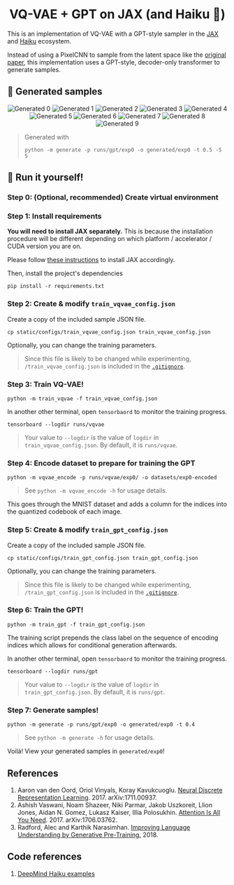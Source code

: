 <div align="center">

# VQ-VAE + GPT on JAX (and Haiku :scroll:)

</div>

This is an implementation of VQ-VAE with a GPT-style sampler 
in the [JAX](https://github.com/google/jax) and 
[Haiku](https://github.com/deepmind/dm-haiku) ecosystem.

Instead of using a PixelCNN to sample from the latent space like the
[original paper](https://arxiv.org/pdf/1711.00937.pdf), this 
implementation uses a GPT-style, decoder-only transformer to generate samples.

## :star2: Generated samples

<div align="center">

![Generated 0][0]
![Generated 1][1]
![Generated 2][2]
![Generated 3][3]
![Generated 4][4]
![Generated 5][5]
![Generated 6][6]
![Generated 7][7]
![Generated 8][8]
![Generated 9][9]

[0]: https://user-images.githubusercontent.com/66584117/189109324-6aa57c6b-67dc-49f5-af66-b95701077838.png
[1]: https://user-images.githubusercontent.com/66584117/189109329-f6bd7549-126b-4d84-90d0-f462e7a46ae8.png
[2]: https://user-images.githubusercontent.com/66584117/189109331-9a578881-7673-4c09-96a0-98eea1cf7933.png
[3]: https://user-images.githubusercontent.com/66584117/189109333-d7c699d0-8516-42dc-bf6b-5c94bb0cd476.png
[4]: https://user-images.githubusercontent.com/66584117/189109335-4c8792a9-ea29-4899-98e1-3669daf4d81d.png
[5]: https://user-images.githubusercontent.com/66584117/189109337-89083c9f-67fc-46f7-81b9-9629290ce7ec.png
[6]: https://user-images.githubusercontent.com/66584117/189109340-a7c95498-a828-46ee-9f54-1584010a3542.png
[7]: https://user-images.githubusercontent.com/66584117/189109344-cda37060-494a-42af-80df-e870bc1c7cfd.png
[8]: https://user-images.githubusercontent.com/66584117/189109346-e45056e7-0879-412f-8ea9-20f2afb5277c.png
[9]: https://user-images.githubusercontent.com/66584117/189109348-d02e6300-f351-4b5b-b8fa-3d03465d99bf.png

</div>

> Generated with 
> ```terminal
> python -m generate -p runs/gpt/exp0 -o generated/exp0 -t 0.5 -S 5

## :nut_and_bolt: Run it yourself!

### Step 0: (Optional, recommended) Create virtual environment


### Step 1: Install requirements

**You will need to install JAX separately.** This is because 
the installation procedure will be different depending on which 
platform / accelerator / CUDA version you are on.

Please follow [these instructions](https://github.com/google/jax#installation) 
to install JAX accordingly.

Then, install the project's dependencies

```terminal
pip install -r requirements.txt
```

### Step 2: Create & modify `train_vqvae_config.json`

Create a copy of the included sample JSON file.

```terminal
cp static/configs/train_vqvae_config.json train_vqvae_config.json
```

Optionally, you can change the training parameters. 

> Since this file is likely to be changed while experimenting, 
> `/train_vqvae_config.json` is included in the [`.gitignore`](.gitignore).

### Step 3: Train VQ-VAE!

```terminal
python -m train_vqvae -f train_vqvae_config.json
```

In another other terminal, open `tensorbaord` to monitor 
the training progress.

```terminal
tensorboard --logdir runs/vqvae
```
> Your value to `--logdir` is the value of `logdir`
> in `train_vqvae_config.json`. By default, it is `runs/vqvae`.

### Step 4: Encode dataset to prepare for training the GPT

```terminal
python -m vqvae_encode -p runs/vqvae/exp0/ -o datasets/exp0-encoded
```
> See `python -m vqvae_encode -h` for usage details.

This goes through the MNIST dataset and adds a column for 
the indices into the quantized codebook of each image.

### Step 5: Create & modify `train_gpt_config.json`

Create a copy of the included sample JSON file.

```terminal
cp static/configs/train_gpt_config.json train_gpt_config.json
```

Optionally, you can change the training parameters. 

> Since this file is likely to be changed while experimenting, 
> `/train_gpt_config.json` is included in the [`.gitignore`](.gitignore).

### Step 6: Train the GPT!

```terminal
python -m train_gpt -f train_gpt_config.json
```

The training script prepends the class label on the sequence of 
encoding indices which allows for conditional generation 
afterwards.

In another other terminal, open `tensorbaord` to monitor 
the training progress.

```terminal
tensorboard --logdir runs/gpt
```
> Your value to `--logdir` is the value of `logdir`
> in `train_gpt_config.json`. By default, it is `runs/gpt`.

### Step 7: Generate samples!

```terminal
python -m generate -p runs/gpt/exp0 -o generated/exp0 -t 0.4 
```
> See `python -m generate -h` for usage details.

Voilà! View your generated samples in `generated/exp0`!

## References

1. Aaron van den Oord, Oriol Vinyals, Koray Kavukcuoglu. 
   [Neural Discrete Representation Learning](https://arxiv.org/abs/1711.00937).
   2017. arXiv:1711.00937.
2. Ashish Vaswani, Noam Shazeer, Niki Parmar, Jakob Uszkoreit, Llion Jones, Aidan N. Gomez, Lukasz Kaiser, Illia Polosukhin. 
   [Attention Is All You Need](https://arxiv.org/abs/1812.11118). 
   2017. arXiv:1706.03762.
3. Radford, Alec and Karthik Narasimhan. 
   [Improving Language Understanding by Generative Pre-Training.](https://cdn.openai.com/research-covers/language-unsupervised/language_understanding_paper.pdf)
   2018.

## Code references

1. [DeepMind Haiku examples](https://github.com/deepmind/dm-haiku/tree/main/examples)
